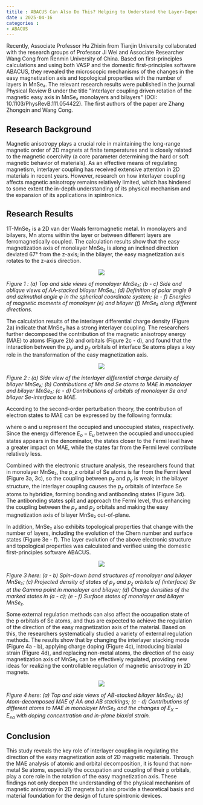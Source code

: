 ```yaml
---
titile : ABACUS Can Also Do This? Helping to Understand the Layer-Dependence of Magnetic Anisotropy in 2D Magnetic Materials
date : 2025-04-16
categories : 
- ABACUS
---
```


Recently, Associate Professor Hu Zhixin from Tianjin University collaborated with the research groups of Professor Ji Wei and Associate Researcher Wang Cong from Renmin University of China. Based on first-principles calculations and using both VASP and the domestic first-principles software ABACUS, they revealed the microscopic mechanisms of the changes in the easy magnetization axis and topological properties with the number of layers in MnSe₂. The relevant research results were published in the journal Physical Review B under the title "Interlayer coupling driven rotation of the magnetic easy axis in MnSe₂ monolayers and bilayers" (DOI: 10.1103/PhysRevB.111.054422). The first authors of the paper are Zhang Zhongqin and Wang Cong.

<!-- more -->

## Research Background

Magnetic anisotropy plays a crucial role in maintaining the long-range magnetic order of 2D magnets at finite temperatures and is closely related to the magnetic coercivity (a core parameter determining the hard or soft magnetic behavior of materials). As an effective means of regulating magnetism, interlayer coupling has received extensive attention in 2D materials in recent years. However, research on how interlayer coupling affects magnetic anisotropy remains relatively limited, which has hindered to some extent the in-depth understanding of its physical mechanism and the expansion of its applications in spintronics.

## Research Results

1T-MnSe₂ is a 2D van der Waals ferromagnetic metal. In monolayers and bilayers, Mn atoms within the layer or between different layers are ferromagnetically coupled. The calculation results show that the easy magnetization axis of monolayer MnSe₂ is along an inclined direction deviated 67° from the z-axis; in the bilayer, the easy magnetization axis rotates to the z-axis direction.

<center>
<img src="https://dp-public.oss-cn-beijing.aliyuncs.com/community/Blog%20Files/ABACUS_16_04_2025/p1.webp">
</center>

 *Figure 1 : (a) Top and side views of monolayer MnSe₂; (b - c) Side and oblique views of AA-stacked bilayer MnSe₂; (d) Definition of polar angle θ and azimuthal angle φ in the spherical coordinate system; (e - f) Energies of magnetic moments of monolayer (e) and bilayer (f) MnSe₂ along different directions.*

The calculation results of the interlayer differential charge density (Figure 2a) indicate that MnSe₂ has a strong interlayer coupling. The researchers further decomposed the contribution of the magnetic anisotropy energy (MAE) to atoms (Figure 2b) and orbitals (Figure 2c - d), and found that the interaction between the $`p_y`$ and $`p_z`$ orbitals of interface Se atoms plays a key role in the transformation of the easy magnetization axis.

<center>
<img src="https://dp-public.oss-cn-beijing.aliyuncs.com/community/Blog%20Files/ABACUS_16_04_2025/p2.webp">
</center>

*Figure 2 : (a) Side view of the interlayer differential charge density of bilayer MnSe₂; (b) Contributions of Mn and Se atoms to MAE in monolayer and bilayer MnSe₂; (c - d) Contributions of orbitals of monolayer Se and bilayer Se-interface to MAE.*

According to the second-order perturbation theory, the contribution of electron states to MAE can be expressed by the following formula:


where o and u represent the occupied and unoccupied states, respectively. Since the energy difference $`E_{o}-E_{u}`$ between the occupied and unoccupied states appears in the denominator, the states closer to the Fermi level have a greater impact on MAE, while the states far from the Fermi level contribute relatively less.

Combined with the electronic structure analysis, the researchers found that in monolayer MnSe₂, the p_z orbital of Se atoms is far from the Fermi level (Figure 3a, 3c), so the coupling between $`p_z`$ and $`p_y`$ is weak; in the bilayer structure, the interlayer coupling causes the $`p_z`$ orbitals of interface Se atoms to hybridize, forming bonding and antibonding states (Figure 3d). The antibonding states split and approach the Fermi level, thus enhancing the coupling between the $`p_y`$ and $`p_z`$ orbitals and making the easy magnetization axis of bilayer MnSe₂ out-of-plane.

In addition, MnSe₂ also exhibits topological properties that change with the number of layers, including the evolution of the Chern number and surface states (Figure 3e - f). The layer evolution of the above electronic structure and topological properties was calculated and verified using the domestic first-principles software ABACUS.

<center>
<img src="https://dp-public.oss-cn-beijing.aliyuncs.com/community/Blog%20Files/ABACUS_16_04_2025/p3.webp">
</center>

*Figure 3 here: (a - b) Spin-down band structures of monolayer and bilayer MnSe₂; (c) Projected density of states of $`p_y`$ and $`p_z`$ orbitals of (interface) Se at the Gamma point in monolayer and bilayer; (d) Charge densities of the marked states in (a - c); (e - f) Surface states of monolayer and bilayer MnSe₂.*

Some external regulation methods can also affect the occupation state of the p orbitals of Se atoms, and thus are expected to achieve the regulation of the direction of the easy magnetization axis of the material. Based on this, the researchers systematically studied a variety of external regulation methods. The results show that by changing the interlayer stacking mode (Figure 4a - b), applying charge doping (Figure 4c), introducing biaxial strain (Figure 4d), and replacing non-metal atoms, the direction of the easy magnetization axis of MnSe₂ can be effectively regulated, providing new ideas for realizing the controllable regulation of magnetic anisotropy in 2D magnets.

<center>
<img src="https://dp-public.oss-cn-beijing.aliyuncs.com/community/Blog%20Files/ABACUS_16_04_2025/p4.webp">
</center>

*Figure 4 here: (a) Top and side views of AB-stacked bilayer MnSe₂; (b) Atom-decomposed MAE of AA and AB stackings; (c - d) Contributions of different atoms to MAE in monolayer MnSe₂ and the changes of $`E_{X}-E_{ea}`$ with doping concentration and in-plane biaxial strain.*

## Conclusion

This study reveals the key role of interlayer coupling in regulating the direction of the easy magnetization axis of 2D magnetic materials. Through the MAE analysis of atomic and orbital decomposition, it is found that non-metal Se atoms, especially the occupation and coupling of their p orbitals, play a core role in the rotation of the easy magnetization axis. These findings not only deepen the understanding of the physical mechanism of magnetic anisotropy in 2D magnets but also provide a theoretical basis and material foundation for the design of future spintronic devices.
